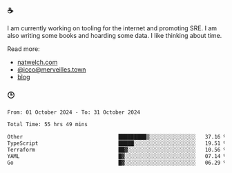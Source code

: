 ### ☕

I am currently working on tooling for the internet and promoting SRE. I am also writing some books and hoarding some data. I like thinking about time. 

Read more:

 - [natwelch.com](https://natwelch.com)
 - [@icco@merveilles.town](https://merveilles.town/@icco)
 - [blog](https://writing.natwelch.com)

### 🕒

<!--START_SECTION:waka-->

```txt
From: 01 October 2024 - To: 31 October 2024

Total Time: 55 hrs 49 mins

Other                               █████████▒░░░░░░░░░░░░░░░   37.16 %
TypeScript                          █████░░░░░░░░░░░░░░░░░░░░   19.51 %
Terraform                           ██▓░░░░░░░░░░░░░░░░░░░░░░   10.56 %
YAML                                █▓░░░░░░░░░░░░░░░░░░░░░░░   07.14 %
Go                                  █▓░░░░░░░░░░░░░░░░░░░░░░░   06.29 %
```

<!--END_SECTION:waka-->
